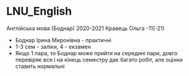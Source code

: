 # LNU_English
Англійська мова (Боднар) 2020-2021 Кравець Ольга -11(-21)

- Боднар Ірина Миронівна - практичні
- 1-3 сем - заліки, 4 - екзамен
- Якщо 1 пара, то Боднар може прийти на середині пари, довго перевіряє все і на кінець семестру дає багато робіт, але оцінки ставить нормальні

